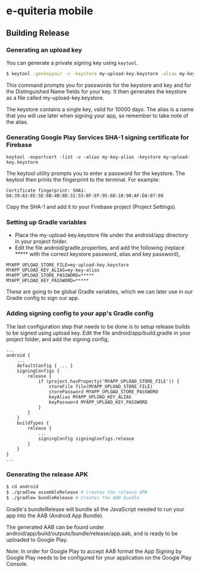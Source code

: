 # e-quiteria mobile

## Building Release

### Generating an upload key
You can generate a private signing key using `keytool`.

```sh
$ keytool -genkeypair -v -keystore my-upload-key.keystore -alias my-key-alias -keyalg RSA -keysize 2048 -validity 10000
```

This command prompts you for passwords for the keystore and key and for the Distinguished Name fields for your key. It then generates the keystore as a file called my-upload-key.keystore.

The keystore contains a single key, valid for 10000 days. The alias is a name that you will use later when signing your app, so remember to take note of the alias.

### Generating Google Play Services SHA-1 signing certificate for Firebase

```
keytool -exportcert -list -v -alias my-key-alias -keystore my-upload-key.keystore
```

The keytool utility prompts you to enter a password for the keystore. The keytool then prints the fingerprint to the terminal. For example:

```
Certificate fingerprint: SHA1: DA:39:A3:EE:5E:6B:4B:0D:32:55:BF:EF:95:60:18:90:AF:D8:07:09
```

Copy the SHA-1 and add it to your Firebase project (Project Settings).

### Setting up Gradle variables

- Place the my-upload-key.keystore file under the android/app directory in your project folder.
- Edit the file android/gradle.properties, and add the following (replace ***** with the correct keystore password, alias and key password),

```
MYAPP_UPLOAD_STORE_FILE=my-upload-key.keystore
MYAPP_UPLOAD_KEY_ALIAS=my-key-alias
MYAPP_UPLOAD_STORE_PASSWORD=*****
MYAPP_UPLOAD_KEY_PASSWORD=*****
```

These are going to be global Gradle variables, which we can later use in our Gradle config to sign our app.

### Adding signing config to your app's Gradle config

The last configuration step that needs to be done is to setup release builds to be signed using upload key. Edit the file android/app/build.gradle in your project folder, and add the signing config,

```
...
android {
    ...
    defaultConfig { ... }
    signingConfigs {
        release {
            if (project.hasProperty('MYAPP_UPLOAD_STORE_FILE')) {
                storeFile file(MYAPP_UPLOAD_STORE_FILE)
                storePassword MYAPP_UPLOAD_STORE_PASSWORD
                keyAlias MYAPP_UPLOAD_KEY_ALIAS
                keyPassword MYAPP_UPLOAD_KEY_PASSWORD
            }
        }
    }
    buildTypes {
        release {
            ...
            signingConfig signingConfigs.release
        }
    }
}
...
```

### Generating the release APK

```sh
$ cd android
$ ./gradlew assembleRelease # Creates the release APK
$ ./gradlew bundleRelease # Creates the ABB bundle
```

Gradle's bundleRelease will bundle all the JavaScript needed to run your app into the AAB (Android App Bundle).

The generated AAB can be found under android/app/build/outputs/bundle/release/app.aab, and is ready to be uploaded to Google Play.

Note: In order for Google Play to accept AAB format the App Signing by Google Play needs to be configured for your application on the Google Play Console.
